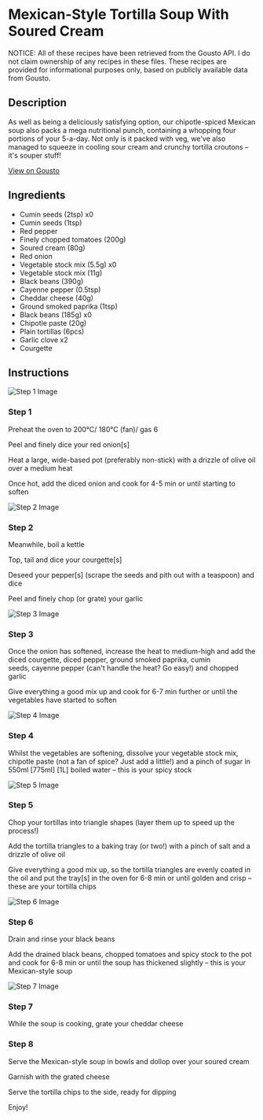 # Mexican-Style Tortilla Soup With Soured Cream

NOTICE: All of these recipes have been retrieved from the Gousto API. I do not claim ownership of any recipes in these files. These recipes are provided for informational purposes only, based on publicly available data from Gousto.

## Description

As well as being a deliciously satisfying option, our chipotle-spiced Mexican soup also packs a mega nutritional punch, containing a whopping four portions of your 5-a-day. Not only is it packed with veg, we've also managed to squeeze in cooling sour cream and crunchy tortilla croutons – it's souper stuff!

[View on Gousto](https://www.gousto.co.uk/recipes/cookbook/warming-mexican-tortilla-soup-with-sour-cream)

## Ingredients

- Cumin seeds (2tsp) x0
- Cumin seeds (1tsp)
- Red pepper
- Finely chopped tomatoes (200g)
- Soured cream (80g)
- Red onion
- Vegetable stock mix (5.5g) x0
- Vegetable stock mix (11g)
- Black beans (390g)
- Cayenne pepper (0.5tsp)
- Cheddar cheese (40g)
- Ground smoked paprika (1tsp)
- Black beans (185g) x0
- Chipotle paste (20g)
- Plain tortillas (6pcs)
- Garlic clove x2
- Courgette

## Instructions

![Step 1 Image](https://production-media.gousto.co.uk/cms/recipe-step-image/1362-v2-Step-1-x200.jpg)

### Step 1

Preheat the oven to 200°C/ 180°C (fan)/ gas 6

Peel and finely dice your red onion[s]

Heat a large, wide-based pot (preferably non-stick) with a drizzle of olive oil over a medium heat

Once hot, add the diced onion and cook for 4-5 min or until starting to soften

![Step 2 Image](https://production-media.gousto.co.uk/cms/recipe-step-image/1362-v2-Step-2-x200.jpg)

### Step 2

Meanwhile, boil a kettle

Top, tail and dice your courgette[s]

Deseed your pepper[s] (scrape the seeds and pith out with a teaspoon) and dice

Peel and finely chop (or grate) your garlic

![Step 3 Image](https://production-media.gousto.co.uk/cms/recipe-step-image/1362-v2-Step-3-x200.jpg)

### Step 3

Once the onion has softened, increase the heat to medium-high and add the diced courgette, diced pepper, ground smoked paprika, cumin seeds, cayenne pepper (can't handle the heat? Go easy!) and chopped garlic

Give everything a good mix up and cook for 6-7 min further or until the vegetables have started to soften

![Step 4 Image](https://production-media.gousto.co.uk/cms/recipe-step-image/1362-v2-Step-4-x200.jpg)

### Step 4

Whilst the vegetables are softening, dissolve your vegetable stock mix, chipotle paste (not a fan of spice? Just add a little!) and a pinch of sugar in 550ml <span class="text-purple">[775ml] </span><span class="text-danger">[1L]</span> boiled water – this is your spicy stock

![Step 5 Image](https://production-media.gousto.co.uk/cms/recipe-step-image/1362-v2-Step-5-x200.jpg)

### Step 5

Chop your tortillas into triangle shapes (layer them up to speed up the process!)

Add the tortilla triangles to a baking tray (or two!) with a pinch of salt and a drizzle of olive oil

Give everything a good mix up, so the tortilla triangles are evenly coated in the oil and put the tray[s] in the oven for 6-8 min or until golden and crisp – these are your tortilla chips

![Step 6 Image](https://production-media.gousto.co.uk/cms/recipe-step-image/1362-v2-Step-6-x200.jpg)

### Step 6

Drain and rinse your black beans

Add the drained black beans, chopped tomatoes and spicy stock to the pot and cook for 6-8 min or until the soup has thickened slightly – this is your Mexican-style soup

![Step 7 Image](https://production-media.gousto.co.uk/cms/recipe-step-image/Grated-cheddar-on-a-board-1657038859607-x200.jpg)

### Step 7

While the soup is cooking, grate your cheddar cheese

### Step 8

Serve the Mexican-style soup in bowls and dollop over your soured cream

Garnish with the grated cheese

Serve the tortilla chips to the side, ready for dipping

Enjoy!

